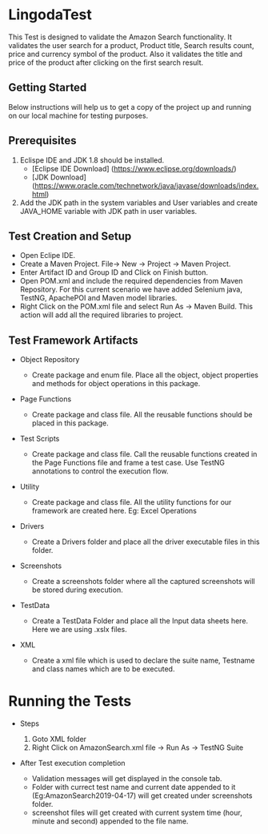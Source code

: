 # LingodaTest
This Test is designed to validate the Amazon Search functionality. It validates the user search for a product, Product title, Search 
results count, price and currency symbol of the product. Also it validates the title and price of the product after clicking on the 
first search result.

## Getting Started
Below instructions will help us to get a copy of the project up and running on our local machine for testing purposes.

## Prerequisites
1. Eclispe IDE and JDK 1.8 should be installed.
   - [Eclipse IDE Download] (https://www.eclipse.org/downloads/)
   - [JDK Download] (https://www.oracle.com/technetwork/java/javase/downloads/index.html)
2. Add the JDK path in the system variables and User variables and create JAVA_HOME variable with JDK path in user variables.

## Test Creation and Setup

- Open Eclipe IDE.
- Create a Maven Project. File-> New -> Project -> Maven Project.
- Enter Artifact ID and Group ID and Click on Finish button.
- Open POM.xml and include the required dependencies from Maven Repository. For this current scenario we have added Selenium java, 
  TestNG, ApachePOI and Maven model libraries.
- Right Click on the POM.xml file and select Run As -> Maven Build. This action will add all the required libraries to project.

## Test Framework Artifacts 

- Object Repository
  - Create package and enum file. Place all the object, object properties and methods for object operations in this package.
  
- Page Functions
  - Create package and class file. All the reusable functions should be placed in this package.
  
- Test Scripts
  - Create package and class file. Call the reusable functions created in the Page Functions file and frame a test case. Use TestNG 
  annotations to control the execution flow.
  
- Utility 
  - Create package and class file. All the utility functions for our framework are created here. Eg: Excel Operations

- Drivers
  - Create a Drivers folder and place all the driver executable files in this folder.
  
- Screenshots
  - Create a screenshots folder where all the captured screenshots will be stored during execution.
  
- TestData
  - Create a TestData Folder and place all the Input data sheets here. Here we are using .xslx files.
  
- XML
  - Create a xml file which is used to declare the suite name, Testname and class names which are to be executed.
  
# Running the Tests

  - Steps
    1. Goto XML folder
    2. Right Click on AmazonSearch.xml file -> Run As -> TestNG Suite
  
  - After Test execution completion
    - Validation messages will get displayed in the console tab. 
    - Folder with currect test name and current date appended to it (Eg:AmazonSearch2019-04-17) will get created under screenshots 
      folder. 
    - screenshot files will get created with current system time (hour, minute and second) appended to the file name.
   

   
 



